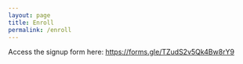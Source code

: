 ```yaml
---
layout: page
title: Enroll
permalink: /enroll
---
```


<!-- ### Enrollment for ICC courses is currently not open.

However, keep an eye out once our teaching season starts back up again! To be notified of updates from the ICC, make sure you are subscribed to our [email list]({{ site.baseurl }}/subscribe). -->

<!-- Enroll in all ICC classes through the QR code below!
<br>
<img class="enroll-code" src="{{ site.baseurl }}/assets/images/enroll2024.png" alt="QR Code">
<br> -->
<!-- Or, if that doesn't work, a -->
Access the signup form here: <a href="https://forms.gle/TZudS2v5Qk4Bw8rY9">https://forms.gle/TZudS2v5Qk4Bw8rY9</a>